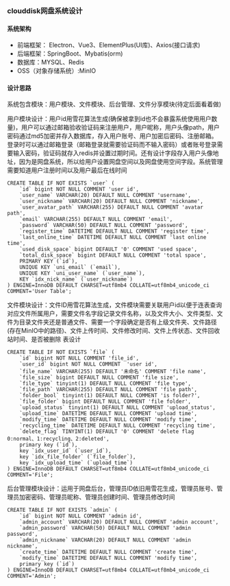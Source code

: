 ### clouddisk网盘系统设计

#### 系统架构

- 前端框架： Electron、Vue3、ElementPlus(UI库)、Axios(接口请求)
- 后端框架：SpringBoot、Mybatis(orm)
- 数据库：MYSQL、Redis
- OSS（对象存储系统）:MinIO



#### 设计思路

系统包含模块：用户模块、文件模块、后台管理、文件分享模块(待定后面看着做)

用户模块设计：用户id用雪花算法生成(确保被拿到id也不会暴露系统使用用户数量)，用户可以通过邮箱验收验证码来注册用户，用户昵称，用户头像path，用户密码通过md5加密并存入数据库，存入用户账号、用户加密后密码、注册邮箱。登录时可以通过邮箱登录（邮箱登录就需要验证码而不输入密码）或者账号登录需要输入密码，验证码就存入redis并设置过期时间。还有设计字段存入用户头像地址，因为是网盘系统，所以给用户设置网盘空间以及网盘使用空间字段。系统管理需要知道用户注册时间以及用户最后在线时间

```mysql
CREATE TABLE IF NOT EXISTS `user` (
	`id` bigint NOT NULL COMMENT 'user id',
	`user_name` VARCHAR(20) DEFAULT NULL COMMENT 'username',
	`user_nickname` VARCHAR(20) DEFAULT NULL COMMENT 'nickname',
	`user_avatar_path` VARCHAR(255) DEFAULT NULL COMMENT 'avatar path',
	`email` VARCHAR(255) DEFAULT NULL COMMENT 'email',
	`password` VARCHAR(50) DEFAULT NULL COMMENT 'password',
	`register_time` DATETIME DEFAULT NULL COMMENT 'register time',
	`last_online_time` DATETIME DEFAULT NULL COMMENT 'last online time',
	`used_disk_space` bigint DEFAULT '0' COMMENT 'used space',
	`total_disk_space` bigint DEFAULT NULL COMMENT 'total space',
	PRIMARY KEY (`id`),
	UNIQUE KEY `uni_email` (`email`),
	UNIQUE KEY `uni_user_name` (`user_name`),
	KEY `idx_nick_name` (`user_nickname`)
) ENGINE=InnoDB DEFAULT CHARSET=utf8mb4 COLLATE=utf8mb4_unicode_ci COMMENT='User Table';
```

文件模块设计：文件ID用雪花算法生成，文件模块需要关联用户id以便于连表查询对应文件所属用户，需要文件名字段记录文件名称，以及文件大小、文件类型、文件为目录文件夹还是普通文件、需要一个字段确定是否有上级文件夹、文件路径(存在MinIO中的路径)、文件上传时间、文件修改时间、文件上传状态、文件回收站时间、是否被删除
表设计
```mysql
CREATE TABLE IF NOT EXISTS `file` (
    `id` bigint NOT NULL COMMENT 'file_id',
    `user_id` bigint NOT NULL COMMENT  'user id',
    `file_name` VARCHAR(255) DEFAULT '未命名' COMMENT 'file name',
    `file_size` bigint DEFAULT NULL COMMENT 'file size',
    `file_type` tinyint(1) DEFAULT NULL COMMENT 'file type',
    `file_path` VARCHAR(255) DEFAULT NULL COMMENT 'file path',
    `folder_bool` tinyint(1) DEFAULT NULL COMMENT 'is folder?',
    `file_folder` bigint DEFAULT NULL COMMENT 'file folder',
    `upload_status` tinyint(1) DEFAULT NULL COMMENT 'upload_status',
    `upload_time` DATETIME DEFAULT NULL COMMENT 'upload time',
    `modify_time` DATETIME DEFAULT NULL COMMENT 'modify time',
    `recycling_time` DATETIME DEFAULT NULL COMMENT 'recycling time',
    `delete_flag` TINYINT(1) DEFAULT '0' COMMENT 'delete flag 0:normal、1:recycling、2:deleted',
    primary key (`id`),
    key `idx_user_id` (`user_id`),
    key `idx_file_folder` (`file_folder`),
    key `idx_upload_time` (`upload_time`)
) ENGINE=InnoDB DEFAULT CHARSET=utf8mb4 COLLATE=utf8mb4_unicode_ci COMMENT='File';
```

后台管理模块设计：运用于网盘后台，管理员ID依旧用雪花生成，管理员账号、管理员加密密码、管理员昵称、管理员创建时间、管理员修改时间
```mysql
CREATE TABLE IF NOT EXISTS `admin` (
    `id` bigint NOT NULL COMMENT 'admin id',
    `admin_account` VARCHAR(20) DEFAULT NULL COMMENT 'admin account',
    `admin_password` VARCHAR(50) DEFAULT NULL COMMENT 'admin password',
    `admin_nickname` VARCHAR(20) DEFAULT NULL COMMENT 'admin nickname',
    `create_time` DATETIME DEFAULT NULL COMMENT 'create time',
    `modify_time` DATETIME DEFAULT NULL COMMENT 'modify time',
    primary key (`id`)
) ENGINE=InnoDB DEFAULT CHARSET=utf8mb4 COLLATE=utf8mb4_unicode_ci COMMENT='Admin';
```

